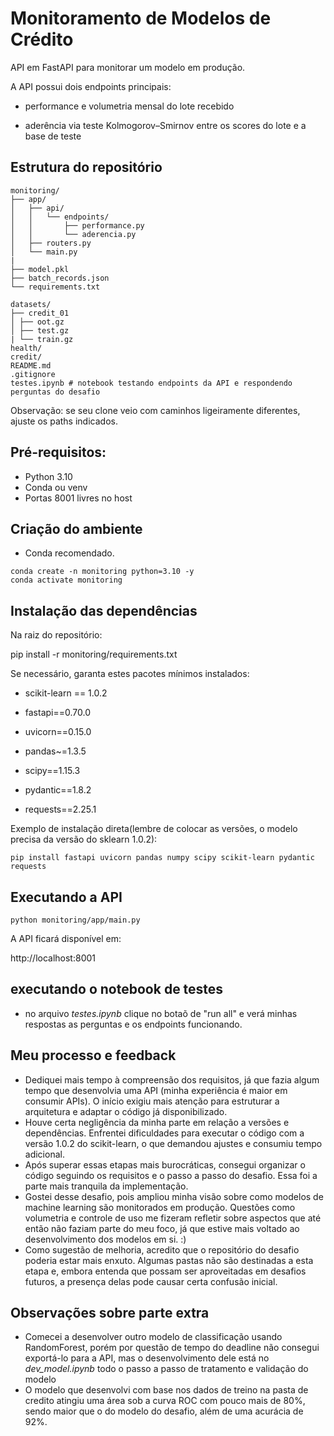 # Monitoramento de Modelos de Crédito

API em FastAPI para monitorar um modelo em produção.


A API possui dois endpoints principais:
- performance e volumetria mensal do lote recebido

- aderência via teste Kolmogorov–Smirnov entre os scores do lote e a base de teste

## Estrutura do repositório
```
monitoring/
├── app/
│   ├── api/
│   │   └── endpoints/
│   │       ├── performance.py
│   │       └── aderencia.py
│   ├── routers.py
│   └── main.py
|
├── model.pkl
├── batch_records.json
└── requirements.txt

datasets/
├── credit_01
│ ├── oot.gz
│ ├── test.gz
| └── train.gz
health/
credit/
README.md
.gitignore
testes.ipynb # notebook testando endpoints da API e respondendo perguntas do desafio
```

Observação: se seu clone veio com caminhos ligeiramente diferentes, ajuste os paths indicados.

## Pré-requisitos:
- Python 3.10
- Conda ou venv 
- Portas 8001 livres no host

## Criação do ambiente
- Conda recomendado.

```conda terminal
conda create -n monitoring python=3.10 -y
conda activate monitoring
```

## Instalação das dependências

Na raiz do repositório:


pip install -r monitoring/requirements.txt

Se necessário, garanta estes pacotes mínimos instalados:
- scikit-learn == 1.0.2

- fastapi==0.70.0

- uvicorn==0.15.0

- pandas~=1.3.5

- scipy==1.15.3

- pydantic==1.8.2

- requests==2.25.1

Exemplo de instalação direta(lembre de colocar as versões, o modelo precisa da versão do sklearn 1.0.2):

```
pip install fastapi uvicorn pandas numpy scipy scikit-learn pydantic requests
```

## Executando a API
```
python monitoring/app/main.py
```

A API ficará disponível em:

http://localhost:8001

## executando o notebook de testes
- no arquivo _testes.ipynb_ clique no botaõ de "run all" e verá minhas respostas as perguntas e os endpoints funcionando.

## Meu processo e feedback
- Dediquei mais tempo à compreensão dos requisitos, já que fazia algum tempo que desenvolvia uma API (minha experiência é maior em consumir APIs). O início exigiu mais atenção para estruturar a arquitetura e adaptar o código já disponibilizado.
- Houve certa negligência da minha parte em relação a versões e dependências. Enfrentei dificuldades para executar o código com a versão 1.0.2 do scikit-learn, o que demandou ajustes e consumiu tempo adicional.
- Após superar essas etapas mais burocráticas, consegui organizar o código seguindo os requisitos e o passo a passo do desafio. Essa foi a parte mais tranquila da implementação.
- Gostei desse desafio, pois ampliou minha visão sobre como modelos de machine learning são monitorados em produção. Questões como volumetria e controle de uso me fizeram refletir sobre aspectos que até então não faziam parte do meu foco, já que estive mais voltado ao desenvolvimento dos modelos em si. :)
- Como sugestão de melhoria, acredito que o repositório do desafio poderia estar mais enxuto. Algumas pastas não são destinadas a esta etapa e, embora entenda que possam ser aproveitadas em desafios futuros, a presença delas pode causar certa confusão inicial.

## Observações sobre parte extra
- Comecei a desenvolver outro modelo de classificação usando RandomForest, porém por questão de tempo do deadline não consegui exportá-lo para a API, mas o desenvolvimento dele está no _dev_model.ipynb_ todo o passo a passo de tratamento e validação do modelo
- O modelo que desenvolvi com base nos dados de treino na pasta de credito atingiu uma área sob a curva ROC com pouco mais de 80%, sendo maior que o do modelo do desafio, além de uma acurácia de 92%.